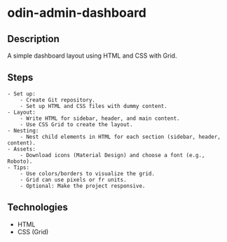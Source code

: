 # odin-admin-dashboard
## Description
A simple dashboard layout using HTML and CSS with Grid.
## Steps
	- Set up:
        - Create Git repository.
        - Set up HTML and CSS files with dummy content.
    - Layout:
        - Write HTML for sidebar, header, and main content.
        - Use CSS Grid to create the layout.
    - Nesting:
	    - Nest child elements in HTML for each section (sidebar, header, content).
	- Assets:
		- Download icons (Material Design) and choose a font (e.g., Roboto).
    - Tips:
        - Use colors/borders to visualize the grid.
        - Grid can use pixels or fr units.
        - Optional: Make the project responsive.


## Technologies
- HTML
- CSS (Grid)
